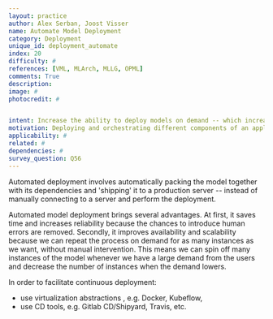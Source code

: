 ```yaml
---
layout: practice
author: Alex Serban, Joost Visser
name: Automate Model Deployment
category: Deployment
unique_id: deployment_automate
index: 20
difficulty: #
references: [VML, MLArch, MLLG, OPML]
comments: True
description:
image: #
photocredit: #


intent: Increase the ability to deploy models on demand -- which increases availability and scalability. #
motivation: Deploying and orchestrating different components of an application can be a tedious task. Instead of manually packaging and delivering models and in order to avoid manual interventions or errors, we can automate this task. #
applicability: #
related: #
dependencies: #
survey_question: Q56
---
```


Automated deployment involves automatically packing the model together with its dependencies and 'shipping' it to a production server -- instead of manually connecting to a server and perform the deployment.

Automated model deployment brings several advantages. At first, it saves time and increases reliability because the chances to introduce human errors are removed.
Secondly, it improves availability and scalability because we can repeat the process on demand for as many instances as we want, without manual intervention.
This means we can spin off many instances of the model whenever we have a large demand from the users and decrease the number of instances when the demand lowers.


In order to facilitate continuous deployment:
- use virtualization abstractions , e.g. Docker, Kubeflow,
- use CD tools, e.g. Gitlab CD/Shipyard, Travis, etc.